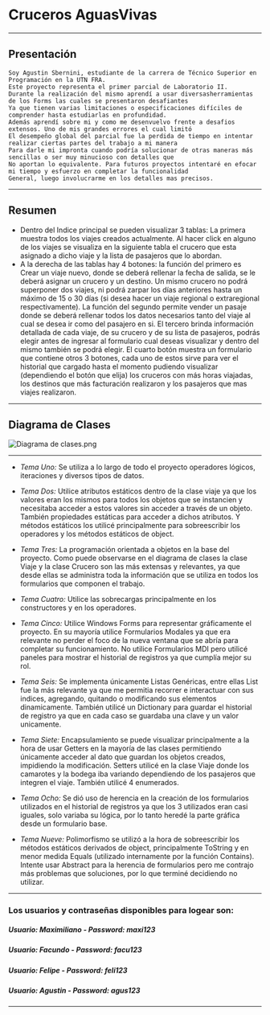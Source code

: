 <h1 class="code-line" data-line-start=0 data-line-end=1 ><a id="Cruceros_AguasVivas_0"></a>Cruceros AguasVivas</h1>
<hr>
<h2 class="code-line" data-line-start=2 data-line-end=3 ><a id="Presentacin_2"></a>Presentación</h2>
<pre><code>Soy Agustin Sbernini, estudiante de la carrera de Técnico Superior en Programación en la UTN FRA. 
Este proyecto representa el primer parcial de Laboratorio II. 
Durante la realización del mismo aprendí a usar diversasherramientas de los Forms las cuales se presentaron desafiantes 
Ya que tienen varias limitaciones o especificaciones difíciles de comprender hasta estudiarlas en profundidad. 
Además aprendí sobre mi y como me desenvuelvo frente a desafios extensos. Uno de mis grandes errores el cual limitó 
El desempeño global del parcial fue la perdida de tiempo en intentar realizar ciertas partes del trabajo a mi manera 
Para darle mi impronta cuando podría solucionar de otras maneras más sencillas o ser muy minucioso con detalles que 
No aportan lo equivalente. Para futuros proyectos intentaré en efocar mi tiempo y esfuerzo en completar la funcionalidad 
General, luego involucrarme en los detalles mas precisos.
</code></pre>
<hr>
<h2 class="code-line" data-line-start=7 data-line-end=8 ><a id="Resumen_7"></a>Resumen</h2>
<ul>
<li class="has-line-data" data-line-start="8" data-line-end="9">Dentro del Indice principal se pueden visualizar 3 tablas: La primera muestra todos los viajes creados actualmente. Al hacer click en alguno de los viajes se visualiza en la siguiente tabla el crucero que esta asignado a dicho viaje y la lista de pasajeros que lo abordan.</li>
<li class="has-line-data" data-line-start="9" data-line-end="11">A la derecha de las tablas hay 4 botones: la función del primero es Crear un viaje nuevo, donde se deberá rellenar la fecha de salida, se le deberá asignar un crucero y un destino. Un mismo crucero no podrá superponer dos viajes, ni podrá zarpar los días anteriores hasta un máximo de 15 o 30 días (si desea hacer un viaje regional o extraregional respectivamente). La función del segundo permite vender un pasaje donde se deberá rellenar todos los datos necesarios tanto del viaje al cual se desea ir como del pasajero en si. El tercero brinda información detallada de cada viaje, de su crucero y de su lista de pasajeros, podrás elegir antes de ingresar al formulario cual deseas visualizar y dentro del mismo también se podrá elegir. El cuarto botón muestra un formulario que contiene otros 3 botones, cada uno de estos sirve para ver el historial que cargado hasta el momento pudiendo visualizar (dependiendo el botón que elija) los cruceros con más horas viajadas, los destinos que más facturación realizaron y los pasajeros que mas viajes realizaron.</li>
</ul>
<hr>
<h2 class="code-line" data-line-start=12 data-line-end=13 ><a id="Diagrama_de_Clases_12"></a>Diagrama de Clases</h2>
<p class="has-line-data" data-line-start="13" data-line-end="14"><img src="https://www.dropbox.com/s/pgldusefgm5lhxr/Diagrama%20de%20clases.png?dl=0&amp;raw=1" alt="Diagrama de clases.png"></p>
<hr>
<ul>
<li class="has-line-data" data-line-start="16" data-line-end="18">
<p class="has-line-data" data-line-start="16" data-line-end="17"><em>Tema Uno:</em> Se utiliza a lo largo de todo el proyecto operadores lógicos, iteraciones y diversos tipos de datos.</p>
</li>
<li class="has-line-data" data-line-start="18" data-line-end="20">
<p class="has-line-data" data-line-start="18" data-line-end="19"><em>Tema Dos:</em> Utilice atributos estáticos dentro de la clase viaje ya que los valores eran los mismos para todos los objetos que se instancien y necesitaba acceder a estos valores sin acceder a través de un objeto. También propiedades estáticas para acceder a dichos atributos. Y métodos estáticos los utilicé principalmente para sobreescribir los operadores y los métodos estáticos de object.</p>
</li>
<li class="has-line-data" data-line-start="20" data-line-end="22">
<p class="has-line-data" data-line-start="20" data-line-end="21"><em>Tema Tres:</em> La programación orientada a objetos en la base del proyecto. Como puede observarse en el diagrama de clases la clase Viaje y la clase Crucero son las más extensas y relevantes, ya que desde ellas se administra toda la información que se utiliza en todos los formularios que componen el trabajo.</p>
</li>
<li class="has-line-data" data-line-start="22" data-line-end="24">
<p class="has-line-data" data-line-start="22" data-line-end="23"><em>Tema Cuatro:</em> Utilice las sobrecargas principalmente en los constructores y en los operadores.</p>
</li>
<li class="has-line-data" data-line-start="24" data-line-end="26">
<p class="has-line-data" data-line-start="24" data-line-end="25"><em>Tema Cinco:</em> Utilice Windows Forms para representar gráficamente el proyecto. En su mayoría utilice Formularios Modales ya que era relevante no perder el foco de la nueva ventana que se abría para completar su funcionamiento. No utilice Formularios MDI pero utilicé paneles para mostrar el historial de registros ya que cumplía mejor su rol.</p>
</li>
<li class="has-line-data" data-line-start="26" data-line-end="28">
<p class="has-line-data" data-line-start="26" data-line-end="27"><em>Tema Seis:</em> Se implementa únicamente Listas Genéricas, entre ellas List fue la más relevante ya que me permitia recorrer e interactuar con sus indices, agregando, quitando o modificando sus elementos dinamicamente. También utilicé un Dictionary para guardar el historial de registro ya que en cada caso se guardaba una clave y un valor unicamente.</p>
</li>
<li class="has-line-data" data-line-start="28" data-line-end="30">
<p class="has-line-data" data-line-start="28" data-line-end="29"><em>Tema Siete:</em> Encapsulamiento se puede visualizar principalmente a la hora de usar Getters en la mayoría de las clases permitiendo únicamente acceder al dato que guardan los objetos creados, impidiendo la modificación. Setters utilicé en la clase Viaje donde los camarotes y la bodega iba variando dependiendo de los pasajeros que integren el viaje. También utilicé 4 enumerados.</p>
</li>
<li class="has-line-data" data-line-start="30" data-line-end="32">
<p class="has-line-data" data-line-start="30" data-line-end="31"><em>Tema Ocho:</em> Se dió uso de herencia en la creación de los formularios utilizados en el historial de registros ya que los 3 utilizados eran casi iguales, solo variaba su lógica, por lo tanto heredé la parte gráfica desde un formulario base.</p>
</li>
<li class="has-line-data" data-line-start="32" data-line-end="33">
<p class="has-line-data" data-line-start="32" data-line-end="33"><em>Tema Nueve:</em> Polimorfismo se utilizó a la hora de sobreescribir los métodos estáticos derivados de object, principalmente ToString y en menor medida Equals (utilizado internamente por la función Contains). Intente usar Abstract para la herencia de formularios pero me contrajo más problemas que soluciones, por lo que terminé decidiendo no utilizar.</p>
</li>
</ul>
<hr>
<h3 class="code-line" data-line-start=34 data-line-end=35 ><a id="Los_usuarios_y_contraseas_disponibles_para_logear_son_34"></a>Los usuarios y contraseñas disponibles para logear son:</h3>
<h5 class="code-line" data-line-start=35 data-line-end=36 ><a id="Usuario_Maximiliano____Password_maxi123_35"></a>Usuario: Maximiliano  -  Password: maxi123</h5>
<h5 class="code-line" data-line-start=36 data-line-end=37 ><a id="Usuario_Facundo____Password_facu123_36"></a>Usuario: Facundo  -  Password: facu123</h5>
<h5 class="code-line" data-line-start=37 data-line-end=38 ><a id="Usuario_Felipe____Password_feli123_37"></a>Usuario: Felipe  -  Password: feli123</h5>
<h5 class="code-line" data-line-start=38 data-line-end=39 ><a id="Usuario_Agustin____Password_agus123_38"></a>Usuario: Agustin  -  Password: agus123</h5>
<hr>
